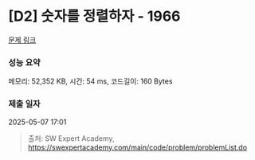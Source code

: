 # [D2] 숫자를 정렬하자 - 1966 

[문제 링크](https://swexpertacademy.com/main/code/problem/problemDetail.do?contestProbId=AV5PrmyKAWEDFAUq) 

### 성능 요약

메모리: 52,352 KB, 시간: 54 ms, 코드길이: 160 Bytes

### 제출 일자

2025-05-07 17:01



> 출처: SW Expert Academy, https://swexpertacademy.com/main/code/problem/problemList.do